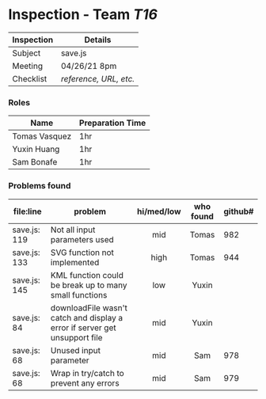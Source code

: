# Inspection - Team *T16* 
 
| Inspection | Details |
| ----- | ----- |
| Subject | save.js |
| Meeting | 04/26/21 8pm |
| Checklist | *reference, URL, etc.* |

### Roles

| Name | Preparation Time |
| ---- | ---- |
| Tomas Vasquez | 1hr |
| Yuxin Huang | 1hr |
| Sam Bonafe | 1hr |

### Problems found

| file:line | problem | hi/med/low | who found | github#  |
| --- | --- | :---: | :---: | --- |
| save.js: 119 | Not all input parameters used | mid| Tomas|982 |
| save.js: 133 | SVG function not implemented| high|Tomas | 944|
| save.js: 145 | KML function could be break up to many small functions| low |Yuxin | |
| save.js: 84 | downloadFile wasn't catch and display a error if server get unsupport file| mid |Yuxin | |
| save.js: 68 | Unused input parameter | mid | Sam |  978 |
| save.js: 68 | Wrap in try/catch to prevent any errors | mid | Sam | 979 |
